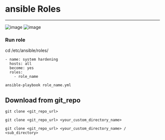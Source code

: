 # ansible Roles  
-------------------------------------
![image](https://github.com/rezaabedi1365/Devops/assets/117336743/72a4865f-54ba-4f67-9711-78d93e5e8285)
![image](https://github.com/rezaabedi1365/Devops/assets/117336743/66a651c8-4281-4529-a0bc-9aeb9f06ba72)





### Run role
cd /etc/ansible/roles/
```
- name: system hardening
  hosts: all
  become: yes
  roles:
    - role_name
```
```
ansible-playbook role_name.yml
```

## Download from git_repo
```
git clone <git_repo_url> 
```
```
git clone <git_repo_url> <your_custom_directory_name>
```
```
git clone <git_repo_url> <your_custom_directory_name> / <sub_directory>
```
